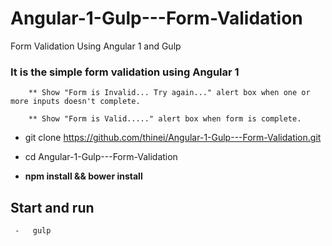 # Angular-1-Gulp---Form-Validation
 Form Validation  Using Angular 1 and Gulp
 
### It is the simple form validation using Angular 1
        ** Show "Form is Invalid... Try again..." alert box when one or more inputs doesn't complete.
        
        ** Show "Form is Valid....." alert box when form is complete.

 
 - git clone https://github.com/thinei/Angular-1-Gulp---Form-Validation.git
 
 - cd Angular-1-Gulp---Form-Validation
 
 - **npm install && bower install**
 
 
 ## Start and run 
  
     -   gulp
 
 
 
 
